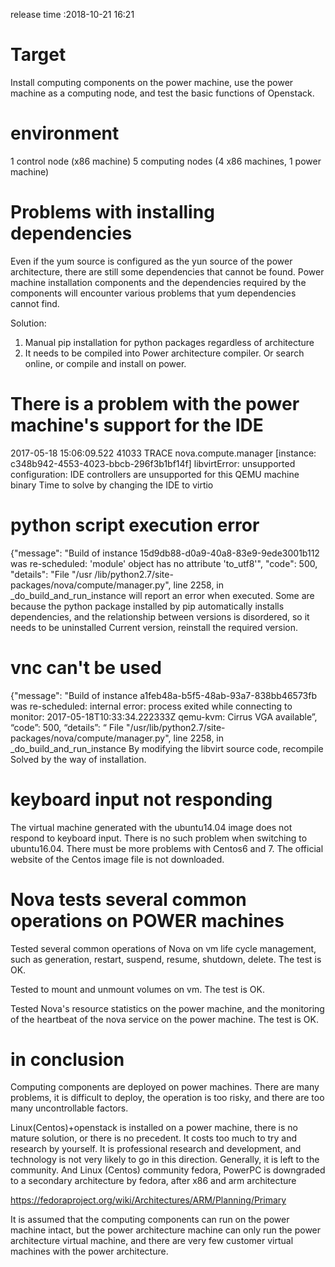 release time :2018-10-21 16:21

# Target
Install computing components on the power machine, use the power machine as a computing node, and test the basic functions of Openstack.

# environment
1 control node (x86 machine)
5 computing nodes (4 x86 machines, 1 power machine)

# Problems with installing dependencies
Even if the yum source is configured as the yun source of the power architecture, there are still some dependencies that cannot be found.
Power machine installation components and the dependencies required by the components will encounter various problems that yum dependencies cannot find.

Solution:
1) Manual pip installation for python packages regardless of architecture
2) It needs to be compiled into Power architecture compiler. Or search online, or compile and install on power.

# There is a problem with the power machine's support for the IDE
2017-05-18 15:06:09.522 41033 TRACE nova.compute.manager [instance: c348b942-4553-4023-bbcb-296f3b1bf14f] libvirtError: unsupported configuration: IDE controllers are unsupported for this QEMU machine
binary Time to solve by changing the IDE to virtio

# python script execution error
{"message": "Build of instance 15d9db88-d0a9-40a8-83e9-9ede3001b112 was re-scheduled: 'module' object has no attribute 'to_utf8'", "code": 500, "details": "File "/usr /lib/python2.7/site-packages/nova/compute/manager.py", line 2258, in _do_build_and_run_instance
will report an error when executed. Some are because the python package installed by pip automatically installs dependencies, and the relationship between versions is disordered, so it needs to be uninstalled Current version, reinstall the required version.

# vnc can't be used
{"message": "Build of instance a1feb48a-b5f5-48ab-93a7-838bb46573fb was re-scheduled: internal error: process exited while connecting to monitor: 2017-05-18T10:33:34.222333Z qemu-kvm: Cirrus VGA available”, “code”: 500, “details”: “ File "/usr/lib/python2.7/site-packages/nova/compute/manager.py", line 2258, in _do_build_and_run_instance
By modifying the libvirt source code, recompile Solved by the way of installation.

# keyboard input not responding
The virtual machine generated with the ubuntu14.04 image does not respond to keyboard input.
There is no such problem when switching to ubuntu16.04. There must be more problems with Centos6 and 7. The official website of the Centos image file is not downloaded.

# Nova tests several common operations on POWER machines
Tested several common operations of Nova on vm life cycle management, such as generation, restart, suspend, resume, shutdown, delete. The test is OK.

Tested to mount and unmount volumes on vm. The test is OK.

Tested Nova's resource statistics on the power machine, and the monitoring of the heartbeat of the nova service on the power machine. The test is OK.

# in conclusion
Computing components are deployed on power machines. There are many problems, it is difficult to deploy, the operation is too risky, and there are too many uncontrollable factors.

Linux(Centos)+openstack is installed on a power machine, there is no mature solution, or there is no precedent. It costs too much to try and research by yourself. It is professional research and development, and technology is not very likely to go in this direction. Generally, it is left to the community. And Linux (Centos) community fedora, PowerPC is downgraded to a secondary architecture by fedora, after x86 and arm architecture

https://fedoraproject.org/wiki/Architectures/ARM/Planning/Primary

It is assumed that the computing components can run on the power machine intact, but the power architecture machine can only run the power architecture virtual machine, and there are very few customer virtual machines with the power architecture.